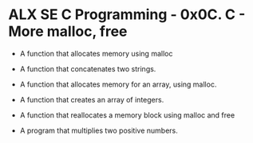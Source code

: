# ALX SE C Programming - 0x0C. C - More malloc, free


* A function that allocates memory using malloc

* A function that concatenates two strings.

* A  function that allocates memory for an array, using malloc.

* A function that creates an array of integers.

* A function that reallocates a memory block using malloc and free

* A program that multiplies two positive numbers.
